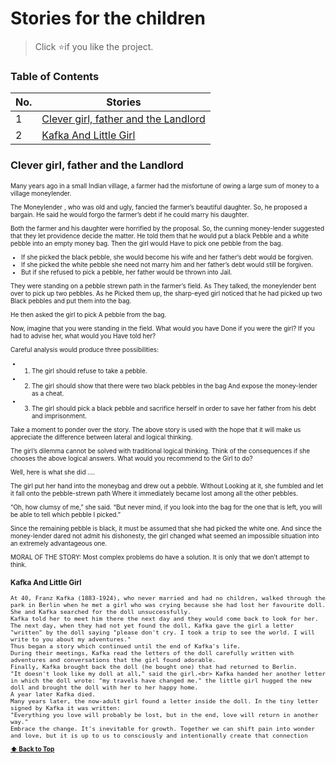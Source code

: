 # Stories for the children

> Click :star:if you like the project.

### Table of Contents

| No. | Stories |
|---- | ---------
|1 | [Clever girl, father and the Landlord](#clever-girl-father-and-the-landlord)|
|2 | [Kafka And Little Girl](#kafka-and-little-girl)|

### Clever girl, father and the Landlord
<span style="font-size: x-small;">
Many years ago in a small Indian village, a farmer had the misfortune of owing a large sum of money to a village moneylender.

The Moneylender , who was old and ugly, fancied the farmer’s beautiful daughter. So, he proposed a bargain.
He said he would forgo the farmer’s debt if he could marry his daughter. 

Both the farmer and his daughter were horrified by the proposal. So, the cunning money-lender suggested that they let providence decide the matter.
He told them that he would put a black Pebble and a white pebble into an empty money bag. Then the girl would Have to pick one pebble from the bag.

- If she picked the black pebble, she would become his wife and her father’s debt would be forgiven.
- If she picked the white pebble she need not marry him and her father’s debt would still be forgiven.
- But if she refused to pick a pebble, her father would be thrown into Jail.

They were standing on a pebble strewn path in the farmer’s field. As They talked, the moneylender bent over to pick up two pebbles. As he Picked them up, the sharp-eyed girl noticed that he had picked up two Black pebbles and put them into the bag.

He then asked the girl to pick A pebble from the bag.

Now, imagine that you were standing in the field. What would you have Done if you were the girl? If you had to advise her, what would you Have told her?

Careful analysis would produce three possibilities:

*  1. The girl should refuse to take a pebble. 
*  2. The girl should show that there were two black pebbles in the bag And expose the money-lender as a cheat.
*  3. The girl should pick a black pebble and sacrifice herself in order to save her father from his debt and imprisonment.

  Take a moment to ponder over the story. The above story is used with the hope that it will make us appreciate the difference between lateral and logical thinking.

  The girl’s dilemma cannot be solved with traditional logical thinking. Think of the consequences if she chooses the above logical answers. What would you recommend to the Girl to do?

  Well, here is what she did ….

  The girl put her hand into the moneybag and drew out a pebble. Without Looking at it, she fumbled and let it fall onto the pebble-strewn path Where it immediately became lost among all the other pebbles.

  “Oh, how clumsy of me,” she said. “But never mind, if you look into the bag for the one that is left, you will be able to tell which pebble I picked.”

  Since the remaining pebble is black, it must be assumed that she had picked the white one. And since the money-lender dared not admit his dishonesty, the girl changed what seemed an impossible situation into an extremely advantageous one.

  MORAL OF THE STORY:
  Most complex problems do have a solution. It is only that we don’t attempt to think.
</span>

### Kafka And Little Girl
    At 40, Franz Kafka (1883-1924), who never married and had no children, walked through the park in Berlin when he met a girl who was crying because she had lost her favourite doll. She and Kafka searched for the doll unsuccessfully. 
    Kafka told her to meet him there the next day and they would come back to look for her. 
    The next day, when they had not yet found the doll, Kafka gave the girl a letter "written" by the doll saying "please don't cry. I took a trip to see the world. I will write to you about my adventures."
    Thus began a story which continued until the end of Kafka's life.
    During their meetings, Kafka read the letters of the doll carefully written with adventures and conversations that the girl found adorable.
    Finally, Kafka brought back the doll (he bought one) that had returned to Berlin.
    "It doesn't look like my doll at all," said the girl.<br> Kafka handed her another letter in which the doll wrote: "my travels have changed me." the little girl hugged the new doll and brought the doll with her to her happy home. 
    A year later Kafka died.
    Many years later, the now-adult girl found a letter inside the doll. In the tiny letter signed by Kafka it was written: 
    "Everything you love will probably be lost, but in the end, love will return in another way."
    Embrace the change. It's inevitable for growth. Together we can shift pain into wonder and love, but it is up to us to consciously and intentionally create that connection

  **[⬆ Back to Top](#table-of-contents)**



